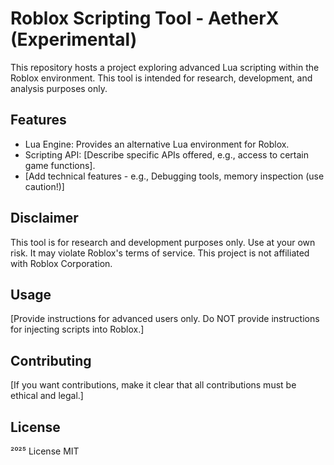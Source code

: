 # Roblox Scripting Tool - AetherX (Experimental)

This repository hosts a project exploring advanced Lua scripting within the Roblox environment. This tool is intended for research, development, and analysis purposes only.

## Features

- Lua Engine: Provides an alternative Lua environment for Roblox.
- Scripting API: [Describe specific APIs offered, e.g., access to certain game functions].
- [Add technical features - e.g., Debugging tools, memory inspection (use caution!)]

## Disclaimer

This tool is for research and development purposes only. Use at your own risk.  It may violate Roblox's terms of service. This project is not affiliated with Roblox Corporation.

## Usage

[Provide instructions for advanced users only. Do NOT provide instructions for injecting scripts into Roblox.]

## Contributing

[If you want contributions, make it clear that all contributions must be ethical and legal.]

## License

²⁰²⁵ License MIT
